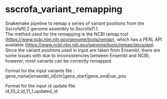 # sscrofa_variant_remapping

Snakemake pipeline to remap a series of variant positions from the Sscrofa10.2 genome assembly to Sscrofa11.1.  
The method used for the remapping is the NCBI remap tool (https://www.ncbi.nlm.nih.gov/genome/tools/remap), which has a PERL API available (https://www.ncbi.nlm.nih.gov/genome/tools/remap/docs/api).  
Since the variant positions used in input are taken from Ensembl, there are some issues with due to inconsistencies between Ensembl and NCBI; however, most variants can be correctly remapped.  
  
Format for the input variants file :  
gene_name|ensembl_id|chr|gene_start|gene_end|var_pos

Format for the input id update file:  
id_10_2,id_11_1,updated_id
